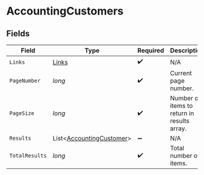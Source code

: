 # AccountingCustomers


## Fields

| Field                                                                 | Type                                                                  | Required                                                              | Description                                                           |
| --------------------------------------------------------------------- | --------------------------------------------------------------------- | --------------------------------------------------------------------- | --------------------------------------------------------------------- |
| `Links`                                                               | [Links](../../models/shared/Links.md)                                 | :heavy_check_mark:                                                    | N/A                                                                   |
| `PageNumber`                                                          | *long*                                                                | :heavy_check_mark:                                                    | Current page number.                                                  |
| `PageSize`                                                            | *long*                                                                | :heavy_check_mark:                                                    | Number of items to return in results array.                           |
| `Results`                                                             | List<[AccountingCustomer](../../models/shared/AccountingCustomer.md)> | :heavy_minus_sign:                                                    | N/A                                                                   |
| `TotalResults`                                                        | *long*                                                                | :heavy_check_mark:                                                    | Total number of items.                                                |